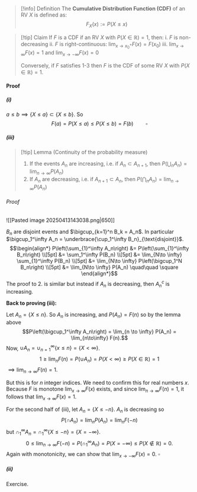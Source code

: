 >[!info] Definition
>The **Cumulative Distribution Function (CDF)** of an RV $X$ is defined as:
>$$F_X(x) := P(X\leq x)$$

>[!tip] Claim
>If $F$ is a CDF if an RV $X$ with $P(X \in \mathbb{R}) = 1$, then:
>i. $F$ is non-decreasing
>ii. $F$ is right-continuous: $\lim_{x \to x_0^+} F(x) = F(x_0)$
>iii. $\lim_{x \to \infty} F(x) = 1$ and $\lim_{x \to -\infty} F(x) = 0$
>   
>   Conversely, if $F$ satisfies 1-3 then $F$ is the CDF of some RV $X$ with $P(X \in \mathbb{R})=1$.
#### Proof
##### (i)
$a\leq b \implies \{X \leq a\} \subset \{X \leq b\}$. So
$$F(a) = P(X\leq a) \leq P(X\leq b) = F(b) \quad \quad \square$$

##### (iii)
>[!tip] Lemma (Continuity of the probability measure)
>1. If the events $A_n$ are increasing, i.e. if $A_n \subset A_{n+1}$, then $P\left(\bigcup_n A_n \right) = \lim_{n \to \infty} P(A_n)$
>2. If $A_n$ are decreasing, i.e. if $A_{n+1}\subset A_n$, then $P\left(\bigcap_n A_n\right) = \lim_{n \to \infty} P(A_n)$

###### Proof

![[Pasted image 20250413143038.png|650]]

$B_n$ are disjoint events and $\bigcup_{k=1}^n B_k = A_n$. In particular $\bigcup_1^\infty A_n = \underbrace{\cup_1^\infty B_n}_{\text{disjoint}}$.
$$\begin{align*}
P\left(\sum_{1}^\infty A_n\right) &= P\left(\sum_{1}^\infty B_n\right) \\[5pt]
&= \sum_1^\infty P(B_n) \\[5pt]
&= \lim_{N\to \infty} \sum_{1}^\infty P(B_n) \\[5pt]
&= \lim_{N\to \infty} P\left(\bigcup_1^N B_n\right) \\[5pt]
&= \lim_{N\to \infty} P(A_n)  \quad\quad \square
\end{align*}$$
The proof to 2. is similar but instead if $A_n$ is decreasing, then $A_n^c$ is increasing.

**Back to proving (iii):**

Let $A_n = \{X \leq n\}$. So $A_n$ is increasing, and $P(A_n) = F(n)$ so by the lemma above
$$P\left(\bigcup_1^\infty A_n\right) = \lim_{n \to \infty} P(A_n) =  \lim_{n\to\infty} F(n).$$
Now, $\cup A_n = \cup_{n=1}^\infty \{x \leq n\} = \{X < \infty \}$.  
$$1 \geq \lim_{n} F(n) = P(\cup A_n) = P(X < \infty)  \geq P(X \in \mathbb{R}) = 1$$
$\implies \lim_{n\to \infty} F(n) = 1$.

But this is for $n$ integer indices. We need to confirm this for real numbers $x$. Because $F$ is monotone $\lim_{x\to \infty} F(x)$ exists, and since $\lim_{n\to \infty} F(n) = 1$, it follows that $\lim_{x \to \infty} F(x) = 1$.

For the second half of (iii), let $A_n = \{X \leq -n\}$. $A_n$ is decreasing so 
$$P(\cap A_n) = \lim_n P(A_n) = \lim_n F(-n)$$
but $\cap_1^\infty A_n = \cap_1^\infty \{X \leq -n\} = \{X = -\infty\}$.
$$ 0 \leq \lim_{n\to \infty} F(-n) = P(\cap_1^\infty A_n) = P(X= -\infty) \leq P(X \not\in \mathbb{R}) = 0.$$
Again with monotonicity, we can show that $\lim_{x \to -\infty} F(x) = 0$.        $\square$ 

##### (ii) 
Exercise.


